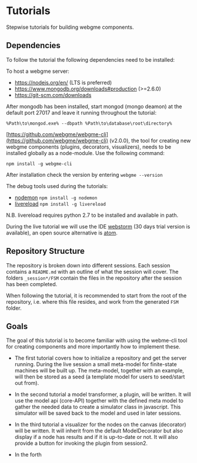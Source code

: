 # Tutorials
Stepwise tutorials for building webgme components.

## Dependencies
To follow the tutorial the following dependencies need to be installed:

To host a webgme server:
- https://nodejs.org/en/ (LTS is preferred)
- https://www.mongodb.org/downloads#production (>=2.6.0)
- https://git-scm.com/downloads

After mongodb has been installed, start mongod (mongo deamon) at the default port 27017 and leave it running throughout the
tutorial:
```
%Path\to\mongod.exe% --dbpath %Path\to\database\root\directory%
```

[https://github.com/webgme/webgme-cli](https://github.com/webgme/webgme-cli) (v2.0.0), the tool for creating new webgme components (plugins, decorators, visualizers), needs to be installed globally as a node-module. Use the following command:
```
npm install -g webgme-cli
```
After installation check the version by entering `webgme --version`


The debug tools used during the tutorials:
- [nodemon](https://github.com/remy/nodemon) `npm install -g nodemon`
- [livereload](https://www.npmjs.com/package/livereload) `npm install -g livereload`

N.B. livereload requires python 2.7 to be installed and available in path.

During the live tutorial we will use the IDE [webstorm](https://www.jetbrains.com/webstorm/download/#section=windows-version) (30 days trial version is available), an open source alternative is [atom](https://atom.io/).

## Repository Structure
The repository is broken down into different sessions. Each session contains a `README.md` with an outline of what the session will cover. The folders `_session*/FSM` contain the files in the repository after the session has been completed.

When following the tutorial, it is recommended to start from the root of the repository, i.e. where this file resides, and work from the generated `FSM` folder.

## Goals
The goal of this tutorial is to become familiar with using the webme-cli tool for creating components and more importantly how to implement these.

- The first tutorial covers how to initialize a repository and get the server running. During the live session a small meta-model for finite-state machines will be built up. The meta-model, together with an example, will then be stored as a seed (a template model for users to seed/start out from).

- In the second tutorial a model transformer, a plugin, will be written. It will use the model api (core-API) together with the defined meta model to gather the needed data to create a simulator class in javascript. This simulator will be saved back to the model and used in later sessions.

- In the third tutorial a visualizer for the nodes on the canvas (decorator) will be written. It will inherit from the default ModelDecorator but also display if a
node has results and if it is up-to-date or not. It will also provide a button for invoking the plugin from session2.

- In the forth

